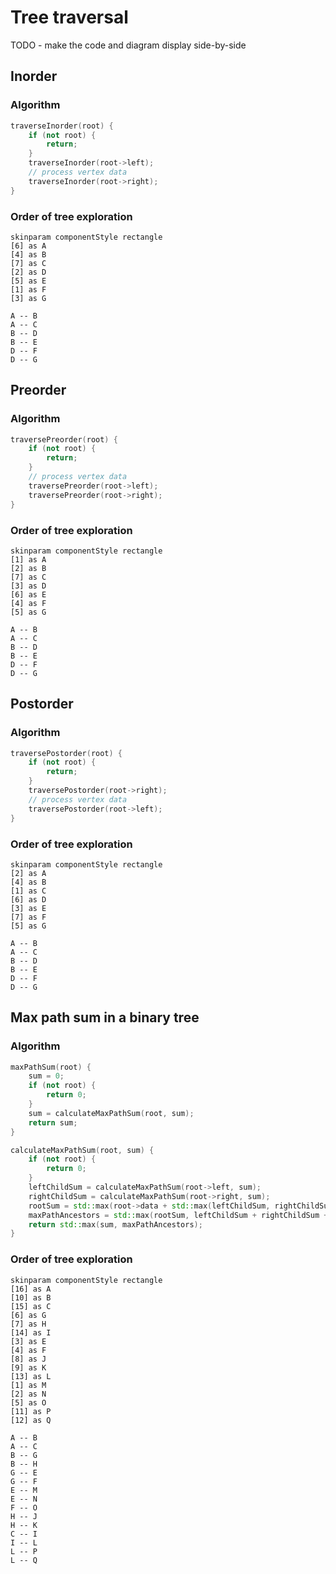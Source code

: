 # Tree traversal

TODO - make the code and diagram display side-by-side

## Inorder

### Algorithm
```cpp
traverseInorder(root) {
    if (not root) {
        return;
    }
    traverseInorder(root->left);
    // process vertex data
    traverseInorder(root->right);
}
```
### Order of tree exploration

```plantuml
skinparam componentStyle rectangle
[6] as A
[4] as B
[7] as C
[2] as D
[5] as E
[1] as F
[3] as G

A -- B
A -- C
B -- D
B -- E
D -- F
D -- G
```

## Preorder
### Algorithm
```cpp
traversePreorder(root) {
    if (not root) {
        return;
    }
    // process vertex data
    traversePreorder(root->left);
    traversePreorder(root->right);
}
```
### Order of tree exploration

```plantuml
skinparam componentStyle rectangle
[1] as A
[2] as B
[7] as C
[3] as D
[6] as E
[4] as F
[5] as G

A -- B
A -- C
B -- D
B -- E
D -- F
D -- G
```

## Postorder
### Algorithm
```cpp
traversePostorder(root) {
    if (not root) {
        return;
    }
    traversePostorder(root->right);
    // process vertex data
    traversePostorder(root->left);
}
```
### Order of tree exploration

```plantuml
skinparam componentStyle rectangle
[2] as A
[4] as B
[1] as C
[6] as D
[3] as E
[7] as F
[5] as G

A -- B
A -- C
B -- D
B -- E
D -- F
D -- G
```

## Max path sum in a binary tree

### Algorithm
```cpp
maxPathSum(root) {
    sum = 0;
    if (not root) {
        return 0;
    }
    sum = calculateMaxPathSum(root, sum);
    return sum;
}

calculateMaxPathSum(root, sum) {
    if (not root) {
        return 0;
    }
    leftChildSum = calculateMaxPathSum(root->left, sum);
    rightChildSum = calculateMaxPathSum(root->right, sum);
    rootSum = std::max(root->data + std::max(leftChildSum, rightChildSum), root->data);
    maxPathAncestors = std::max(rootSum, leftChildSum + rightChildSum + root->data);
    return std::max(sum, maxPathAncestors);
}
```

### Order of tree exploration

```plantuml
skinparam componentStyle rectangle
[16] as A
[10] as B
[15] as C
[6] as G
[7] as H
[14] as I
[3] as E
[4] as F
[8] as J
[9] as K
[13] as L
[1] as M
[2] as N
[5] as O
[11] as P
[12] as Q

A -- B
A -- C
B -- G
B -- H
G -- E
G -- F
E -- M
E -- N
F -- O
H -- J
H -- K
C -- I
I -- L
L -- P
L -- Q
```
